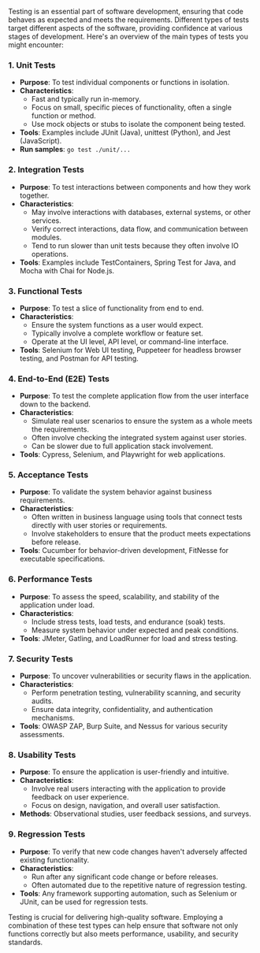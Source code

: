 Testing is an essential part of software development, ensuring that code behaves as expected and meets the requirements. Different types of tests target different aspects of the software, providing confidence at various stages of development. Here's an overview of the main types of tests you might encounter:

### 1. **Unit Tests**

- **Purpose**: To test individual components or functions in isolation.
- **Characteristics**:
    - Fast and typically run in-memory.
    - Focus on small, specific pieces of functionality, often a single function or method.
    - Use mock objects or stubs to isolate the component being tested.
- **Tools**: Examples include JUnit (Java), unittest (Python), and Jest (JavaScript).
- **Run samples**: 
   ```go test ./unit/...```

### 2. **Integration Tests**

- **Purpose**: To test interactions between components and how they work together.
- **Characteristics**:
    - May involve interactions with databases, external systems, or other services.
    - Verify correct interactions, data flow, and communication between modules.
    - Tend to run slower than unit tests because they often involve IO operations.
- **Tools**: Examples include TestContainers, Spring Test for Java, and Mocha with Chai for Node.js.

### 3. **Functional Tests**

- **Purpose**: To test a slice of functionality from end to end.
- **Characteristics**:
    - Ensure the system functions as a user would expect.
    - Typically involve a complete workflow or feature set.
    - Operate at the UI level, API level, or command-line interface.
- **Tools**: Selenium for Web UI testing, Puppeteer for headless browser testing, and Postman for API testing.

### 4. **End-to-End (E2E) Tests**

- **Purpose**: To test the complete application flow from the user interface down to the backend.
- **Characteristics**:
    - Simulate real user scenarios to ensure the system as a whole meets the requirements.
    - Often involve checking the integrated system against user stories.
    - Can be slower due to full application stack involvement.
- **Tools**: Cypress, Selenium, and Playwright for web applications.

### 5. **Acceptance Tests**

- **Purpose**: To validate the system behavior against business requirements.
- **Characteristics**:
    - Often written in business language using tools that connect tests directly with user stories or requirements.
    - Involve stakeholders to ensure that the product meets expectations before release.
- **Tools**: Cucumber for behavior-driven development, FitNesse for executable specifications.

### 6. **Performance Tests**

- **Purpose**: To assess the speed, scalability, and stability of the application under load.
- **Characteristics**:
    - Include stress tests, load tests, and endurance (soak) tests.
    - Measure system behavior under expected and peak conditions.
- **Tools**: JMeter, Gatling, and LoadRunner for load and stress testing.

### 7. **Security Tests**

- **Purpose**: To uncover vulnerabilities or security flaws in the application.
- **Characteristics**:
    - Perform penetration testing, vulnerability scanning, and security audits.
    - Ensure data integrity, confidentiality, and authentication mechanisms.
- **Tools**: OWASP ZAP, Burp Suite, and Nessus for various security assessments.

### 8. **Usability Tests**

- **Purpose**: To ensure the application is user-friendly and intuitive.
- **Characteristics**:
    - Involve real users interacting with the application to provide feedback on user experience.
    - Focus on design, navigation, and overall user satisfaction.
- **Methods**: Observational studies, user feedback sessions, and surveys.

### 9. **Regression Tests**

- **Purpose**: To verify that new code changes haven't adversely affected existing functionality.
- **Characteristics**:
    - Run after any significant code change or before releases.
    - Often automated due to the repetitive nature of regression testing.
- **Tools**: Any framework supporting automation, such as Selenium or JUnit, can be used for regression tests.

Testing is crucial for delivering high-quality software. Employing a combination of these test types can help ensure that software not only functions correctly but also meets performance, usability, and security standards.
